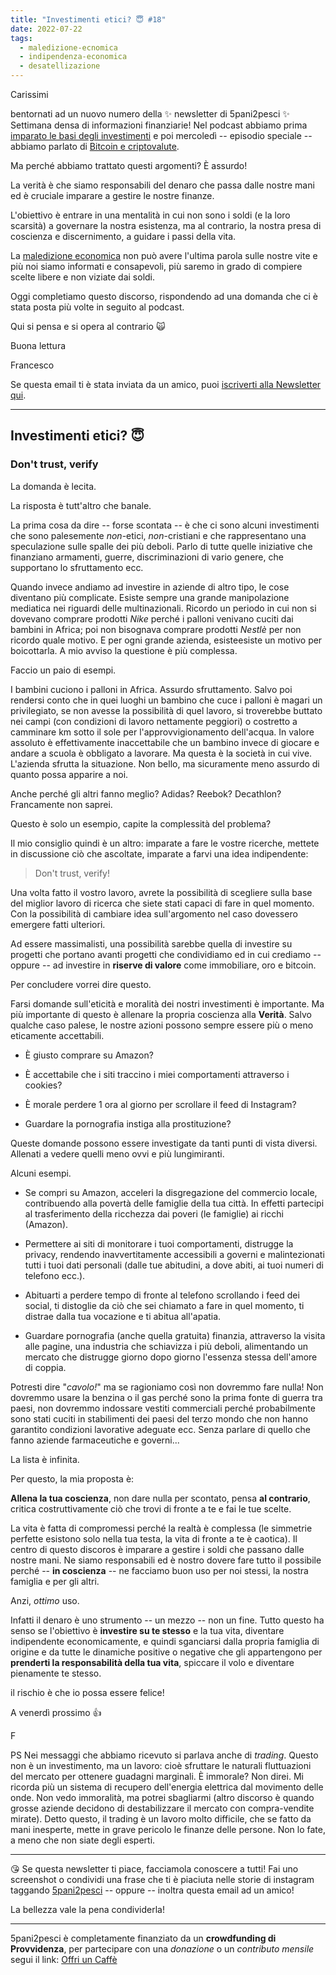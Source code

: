 ```yaml
---
title: "Investimenti etici? 😇 #18"
date: 2022-07-22
tags: 
  - maledizione-ecnomica
  - indipendenza-economica
  - desatellizazione
---
```

Carissimi

bentornati ad un nuovo numero della ✨ newsletter di 5pani2pesci ✨ Settimana densa di informazioni finanziarie! Nel podcast abbiamo prima [imparato le basi degli investimenti](https://5p2p.buzzsprout.com/1674844/10973416) e poi mercoledì -- episodio speciale -- abbiamo parlato di [Bitcoin e criptovalute](https://5p2p.buzzsprout.com/1674844/10984691).

Ma perché abbiamo trattato questi argomenti? È assurdo!

La verità è che siamo responsabili del denaro che passa dalle nostre mani ed è cruciale imparare a gestire le nostre finanze.

L'obiettivo è entrare in una mentalità in cui non sono i soldi (e la loro scarsità) a governare la nostra esistenza, ma al contrario, la nostra presa di coscienza e discernimento, a guidare i passi della vita.

La [maledizione economica](https://5p2p.buzzsprout.com/1674844/10369257) non può avere l'ultima parola sulle nostre vite e più noi siamo informati e consapevoli, più saremo in grado di compiere scelte libere e non viziate dai soldi.

Oggi completiamo questo discorso, rispondendo ad una domanda che ci è stata posta più volte in seguito al podcast.

Qui si pensa e si opera al contrario 🙀

Buona lettura
 
Francesco

Se questa email ti è stata inviata da un amico, puoi [iscriverti  alla Newsletter qui](https://5p2p.it).

---

## Investimenti etici? 😇
### Don't trust, verify

La domanda è lecita.

La risposta è tutt'altro che banale.

La prima cosa da dire -- forse scontata -- è che ci sono alcuni investimenti che sono palesemente *non*-etici, *non*-cristiani e che rappresentano una speculazione sulle spalle dei più deboli. Parlo di tutte quelle iniziative che finanziano armamenti, guerre, discriminazioni di vario genere, che supportano lo sfruttamento ecc. 

Quando invece andiamo ad investire in aziende di altro tipo, le cose diventano più complicate. Esiste sempre una grande manipolazione mediatica nei riguardi delle multinazionali. Ricordo un periodo in cui non si dovevano comprare prodotti *Nike* perché i palloni venivano cuciti dai bambini in Africa; poi non bisognava comprare prodotti *Nestlè* per non ricordo quale motivo. E per ogni grande azienda, esisteesiste  un motivo per boicottarla. A mio avviso la questione è più complessa. 

Faccio un paio di esempi.

I bambini cuciono i palloni in Africa. Assurdo sfruttamento. Salvo poi rendersi conto che in quei luoghi un bambino che cuce i palloni è magari un privilegiato, se non avesse la possibilità di quel lavoro, si troverebbe buttato nei campi (con condizioni di lavoro nettamente peggiori) o costretto a camminare km sotto il sole per l'approvvigionamento dell'acqua. In valore assoluto è effettivamente inaccettabile che un bambino invece di giocare e andare a scuola è obbligato a lavorare. Ma questa è la società in cui vive. L'azienda sfrutta la situazione. Non bello, ma sicuramente meno assurdo di quanto possa apparire a noi. 

Anche perché gli altri fanno meglio? Adidas? Reebok? Decathlon? Francamente non saprei.

Questo è solo un esempio, capite la complessità del problema?

Il mio consiglio quindi è un altro: imparate a fare le vostre ricerche, mettete in discussione ciò che ascoltate, imparate a farvi una idea indipendente:

> Don't trust, verify!

Una volta fatto il vostro lavoro, avrete la possibilità di scegliere sulla base del miglior lavoro di ricerca che siete stati capaci di fare in quel momento. Con la possibilità di cambiare idea sull'argomento nel caso dovessero emergere fatti ulteriori.

Ad essere massimalisti, una possibilità sarebbe quella di investire su progetti che portano avanti progetti che condividiamo ed in cui crediamo -- oppure -- ad investire in **riserve di valore** come immobiliare, oro e bitcoin. 

Per concludere vorrei dire questo.

Farsi domande sull'eticità e moralità dei nostri investimenti è importante. Ma più importante di questo è allenare la propria coscienza alla **Verità**. Salvo qualche caso palese, le nostre azioni possono sempre essere più o meno eticamente accettabili.

- È giusto comprare su Amazon?

- È accettabile che i siti traccino i miei comportamenti attraverso i cookies?

- È morale perdere 1 ora al giorno per scrollare il feed di Instagram?

- Guardare la pornografia instiga alla prostituzione?

Queste domande possono essere investigate da tanti punti di vista diversi. Allenati a vedere quelli meno ovvi e più lungimiranti.

Alcuni esempi.

- Se compri su Amazon, acceleri la disgregazione del commercio locale, contribuendo alla povertà delle famiglie della tua città. In effetti partecipi al trasferimento della ricchezza dai poveri (le famiglie) ai ricchi (Amazon).

- Permettere ai siti di monitorare i tuoi comportamenti, distrugge la privacy, rendendo inavvertitamente accessibili a governi e malintezionati tutti i tuoi dati personali (dalle tue abitudini, a dove abiti, ai tuoi numeri di telefono ecc.).

- Abituarti a perdere tempo di fronte al telefono scrollando i feed dei social, ti distoglie da ciò che sei chiamato a fare in quel momento, ti distrae dalla tua vocazione e ti abitua all'apatia.

- Guardare pornografia (anche quella gratuita) finanzia, attraverso la visita alle pagine, una industria che schiavizza i più deboli, alimentando un mercato che distrugge giorno dopo giorno l'essenza stessa dell'amore di coppia.

Potresti dire "*cavolo!*" ma se ragioniamo così non dovremmo fare nulla! Non dovremmo usare la benzina o il gas perché sono la prima fonte di guerra tra paesi, non dovremmo indossare vestiti commerciali perché probabilmente sono stati cuciti in stabilimenti dei paesi del terzo mondo che non hanno garantito condizioni lavorative adeguate ecc. Senza parlare di quello che fanno aziende farmaceutiche e governi...

La lista è infinita.

Per questo, la mia proposta è:

**Allena la tua coscienza**, non dare nulla per scontato, pensa **al contrario**, critica costruttivamente ciò che trovi di fronte a te e fai le tue scelte.

La vita è fatta di compromessi perché la realtà è complessa (le simmetrie perfette esistono solo nella tua testa, la vita di fronte a te è caotica). Il centro di questo discoros è imparare a gestire i soldi che passano dalle nostre mani. Ne siamo responsabili ed è nostro dovere fare tutto il possibile perché -- **in coscienza** -- ne facciamo buon uso per noi stessi, la nostra famiglia e per gli altri.

Anzi, *ottimo* uso.

Infatti il denaro è uno strumento -- un mezzo -- non un fine. Tutto questo ha senso se l'obiettivo è **investire su te stesso** e la tua vita, diventare indipendente economicamente, e quindi sganciarsi dalla propria famiglia di origine e da tutte le dinamiche positive o negative che gli appartengono per **prenderti la responsabilità della tua vita**, spiccare il volo e diventare pienamente te stesso.

il rischio è che io possa essere felice!

A venerdì prossimo 👍

F


PS Nei messaggi che abbiamo ricevuto si parlava anche di *trading*. Questo non è un investimento, ma un lavoro: cioè sfruttare le naturali fluttuazioni del mercato per ottenere guadagni marginali. È immorale? Non direi. Mi ricorda più un sistema di recupero dell'energia elettrica dal movimento delle onde. Non vedo immoralità, ma potrei sbagliarmi (altro discorso è quando grosse aziende decidono di destabilizzare il mercato con compra-vendite mirate). Detto questo, il trading è un lavoro molto difficile, che se fatto da mani inesperte, mette in grave pericolo le finanze delle persone. Non lo fate, a meno che non siate degli esperti.


---

😘 Se questa newsletter ti piace, facciamola conoscere a tutti! Fai uno screenshot o condividi una frase che ti è piaciuta nelle storie di instagram taggando [5pani2pesci](https://www.instagram.com/5pani2pesci/) -- oppure -- inoltra questa email ad  un amico! 

La bellezza vale la pena condividerla!

---

5pani2pesci è completamente finanziato da un **crowdfunding di Provvidenza**, per partecipare con una *donazione* o un *contributo mensile* segui il link: [Offri un Caffè](https://bit.ly/offri-un-caffe)
